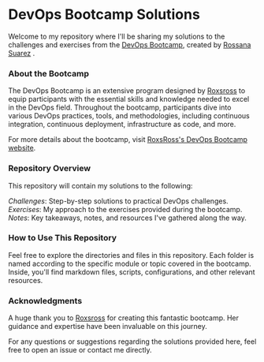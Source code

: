 # DevOps Bootcamp Solutions

Welcome to my repository where I'll be sharing my solutions to the challenges and exercises from the [DevOps Bootcamp](https://bootcamp.295devops.com/), created by [Rossana Suarez](https://www.linkedin.com/in/roxsross/) .

### About the Bootcamp
The DevOps Bootcamp is an extensive program designed by [Roxsross](https://x.com/roxsross) to equip participants with the essential skills and knowledge needed to excel in the DevOps field. Throughout the bootcamp, participants dive into various DevOps practices, tools, and methodologies, including continuous integration, continuous deployment, infrastructure as code, and more.

For more details about the bootcamp, visit [RoxsRoss's DevOps Bootcamp website](https://bootcamp.295devops.com/).


### Repository Overview
This repository will contain my solutions to the following:

*Challenges*: Step-by-step solutions to practical DevOps challenges.
*Exercises*: My approach to the exercises provided during the bootcamp.
*Notes*: Key takeaways, notes, and resources I've gathered along the way.

### How to Use This Repository
Feel free to explore the directories and files in this repository. Each folder is named according to the specific module or topic covered in the bootcamp. Inside, you'll find markdown files, scripts, configurations, and other relevant resources.

### Acknowledgments
A huge thank you to [Roxsross](https://x.com/roxsross) for creating this fantastic bootcamp. Her guidance and expertise have been invaluable on this journey.

For any questions or suggestions regarding the solutions provided here, feel free to open an issue or contact me directly.


